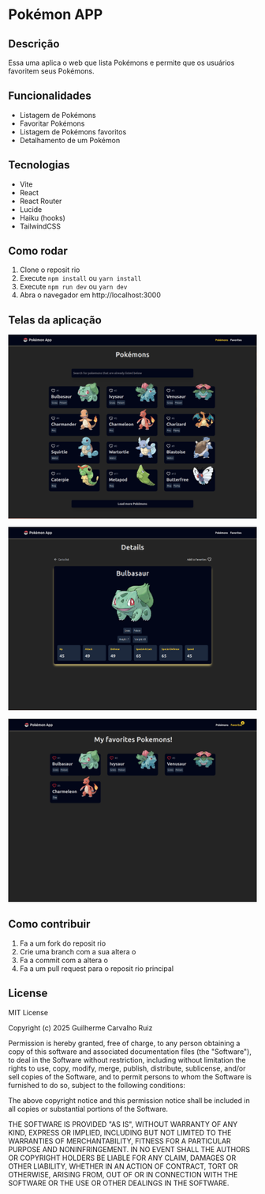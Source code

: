 # Pokémon APP

## Descrição

Essa uma aplica o web que lista Pokémons e permite que os usuários favoritem seus Pokémons.

## Funcionalidades

- Listagem de Pokémons
- Favoritar Pokémons
- Listagem de Pokémons favoritos
- Detalhamento de um Pokémon

## Tecnologias

- Vite
- React
- React Router
- Lucide
- Haiku (hooks)
- TailwindCSS

## Como rodar

1. Clone o reposit rio
2. Execute `npm install` ou `yarn install`
3. Execute `npm run dev` ou `yarn dev`
4. Abra o navegador em http://localhost:3000

## Telas da aplicação

![Listagem de Pokemons](./public/doc-images/list.png)

![Detalhes do Pokemon](./public/doc-images/details.png)

![Favoritos](./public/doc-images/favorites.png)

## Como contribuir

1. Fa a um fork do reposit rio
2. Crie uma branch com a sua altera o
3. Fa a commit com a altera o
4. Fa a um pull request para o reposit rio principal

## License

MIT License

Copyright (c) 2025 Guilherme Carvalho Ruiz

Permission is hereby granted, free of charge, to any person obtaining a copy
of this software and associated documentation files (the "Software"), to deal
in the Software without restriction, including without limitation the rights
to use, copy, modify, merge, publish, distribute, sublicense, and/or sell
copies of the Software, and to permit persons to whom the Software is
furnished to do so, subject to the following conditions:

The above copyright notice and this permission notice shall be included in all
copies or substantial portions of the Software.

THE SOFTWARE IS PROVIDED "AS IS", WITHOUT WARRANTY OF ANY KIND, EXPRESS OR
IMPLIED, INCLUDING BUT NOT LIMITED TO THE WARRANTIES OF MERCHANTABILITY,
FITNESS FOR A PARTICULAR PURPOSE AND NONINFRINGEMENT. IN NO EVENT SHALL THE
AUTHORS OR COPYRIGHT HOLDERS BE LIABLE FOR ANY CLAIM, DAMAGES OR OTHER
LIABILITY, WHETHER IN AN ACTION OF CONTRACT, TORT OR OTHERWISE, ARISING FROM,
OUT OF OR IN CONNECTION WITH THE SOFTWARE OR THE USE OR OTHER DEALINGS IN THE
SOFTWARE.
